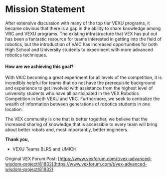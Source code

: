 # Mission Statement

After extensive discussion with many of the top tier VEXU programs, it became obvious that there is a gap in the ability to share knowledge among VRC and VEXU programs. The existing infrastructure that VEX has put out has been a fantastic resource for teams interested in getting into the field of robotics, but the introduction of VAIC has increased opportunities for both High School and University students to experiment with more advanced robotics techniques.

#### How are we achieving this goal?

With VAIC becoming a great experiment for all levels of the competition, it is incredibly helpful for teams that do not have the prerequisite background and experience to get involved with assistance from the highest level of university students who have all participated in the VEX Robotics Competition in both VEXU and VRC. Furthermore, we seek to centralize the wealth of information between generations of robotics students in one location.

The VEX community is one that is better together, we believe that the increased sharing of knowledge that is accessible to every team will bring about better robots and, most importantly, better engineers.

**Thank you,**

* VEXU Teams BLRS and UMICH

Original VEX Forum Post: [https://www.vexforum.com/t/vex-advanced-wisdom-project/81832](https://www.vexforum.com/t/vex-advanced-wisdom-project/81832)

